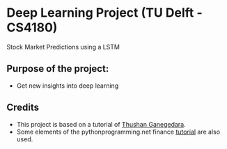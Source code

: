 # Deep Learning Project (TU Delft - CS4180)
Stock Market Predictions using a LSTM


## Purpose of the project:
- Get new insights into deep learning

## Credits
- This project is based on a tutorial of [Thushan Ganegedara](https://www.datacamp.com/community/tutorials/lstm-python-stock-market).
- Some elements of the pythonprogramming.net finance [tutorial](https://pythonprogramming.net/getting-stock-prices-python-programming-for-finance/) are also used.